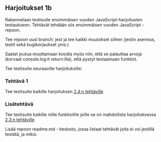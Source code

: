 ## Harjoitukset 1b

Rakennetaan testisuite ensimmäisen vuoden JavaScript-harjoitusten testaukseen. Tehtävät tehdään siis ensimmäisen vuoden JavaScript - repoon.

Tee repoon uusi branch: jest ja tee kaikki muutokset siihen (jestin asennus, testit sekä bugikorjaukset yms.)

Saatat joutua muuttamaan koodia myös niin, että se palauttaa arvoja (korvaat console.log:it return:illa), että pystyt testaamaan funktiot.

Tee testisuite seuraaville harjoituksille:

### Tehtävä 1

Tee testisuite kaikille harjoituksen [2.4:n tehtäville](https://otredu.github.io/js/harjoitukset-perusrakenteet2.4.html)

### Lisätehtävä

Tee testisuite kaikille niille funktioitlle joille se on mahdollista harjoituksessa [2.3:n tehtäville](https://otredu.github.io/js/harjoitukset-perusrakenteet2.3.html)

Lisää repoon readme.md - tiedosto, jossa listaat tehtävät joita ei voi jestillä testätä, ja miksi.




